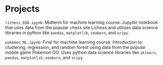 # Projects

`lichess_EDA.ipynb`: Midterm for machine learning course. Jupyter notebook that uses data from the popular chess site Lichess and utilizes data science libraries in python like `pandas`, `matplotlib`, `seaborn`, and `scipy`.

`pokemon_ML.ipynb`: Final for machine learning course. Introduction to clustering, regression, and random forest using data from the popular mobile game Pokémon GO. Uses python data science libraries like `sklearn`, `pandas`, `matplotlib`, `seaborn`, and `scipy`.
